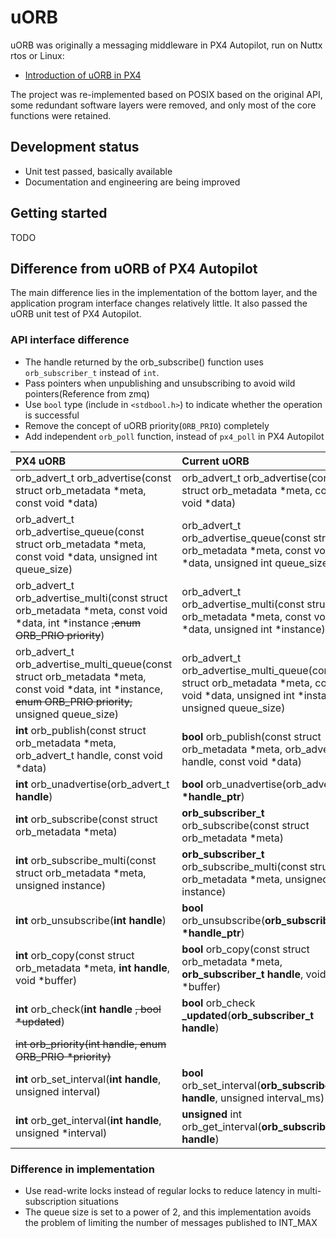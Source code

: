 # uORB

uORB was originally a messaging middleware in PX4 Autopilot, run on Nuttx rtos or Linux:

* [Introduction of uORB in PX4](https://dev.px4.io/master/en/middleware/uorb.html)

The project was re-implemented based on POSIX based on the original API, some redundant software layers were removed, and only most of the core functions were retained.

## Development status

* Unit test passed, basically available
* Documentation and engineering are being improved

## Getting started

TODO

## Difference from uORB of PX4 Autopilot

The main difference lies in the implementation of the bottom layer, and the application program interface changes relatively little. It also passed the uORB unit test of PX4 Autopilot.

### API interface difference

* The handle returned by the orb_subscribe() function uses ``orb_subscriber_t`` instead of ``int``.
* Pass pointers when unpublishing and unsubscribing to avoid wild pointers(Reference from zmq)
* Use ``bool`` type (include in ``<stdbool.h>``) to indicate whether the operation is successful
* Remove the concept of uORB priority(``ORB_PRIO``) completely
* Add independent ``orb_poll`` function, instead of ``px4_poll`` in PX4 Autopilot

| PX4 uORB                                                                                                                                                     | Current uORB                                                                                                                              |
| :----------------------------------------------------------------------------------------------------------------------------------------------------------- | :---------------------------------------------------------------------------------------------------------------------------------------- |
| orb_advert_t orb_advertise(const struct orb_metadata \*meta, const void \*data)                                                                              | orb_advert_t orb_advertise(const struct orb_metadata \*meta, const void \*data)                                                           |
| orb_advert_t orb_advertise_queue(const struct orb_metadata \*meta, const void \*data, unsigned int queue_size)                                               | orb_advert_t orb_advertise_queue(const struct orb_metadata \*meta, const void \*data, unsigned int queue_size)                            |
| orb_advert_t orb_advertise_multi(const struct orb_metadata \*meta, const void \*data, int \*instance ~~,enum ORB_PRIO priority~~)                            | orb_advert_t orb_advertise_multi(const struct orb_metadata \*meta, const void \*data, unsigned int \*instance)                            |
| orb_advert_t orb_advertise_multi_queue(const struct orb_metadata \*meta, const void \*data, int \*instance, ~~enum ORB_PRIO priority,~~ unsigned queue_size) | orb_advert_t orb_advertise_multi_queue(const struct orb_metadata \*meta, const void \*data, unsigned int \*instance, unsigned queue_size) |
| **int** orb_publish(const struct orb_metadata \*meta, orb_advert_t handle, const void \*data)                                                                | **bool** orb_publish(const struct orb_metadata \*meta, orb_advert_t handle, const void \*data)                                            |
| **int** orb_unadvertise(orb_advert_t **handle**)                                                                                                             | **bool** orb_unadvertise(orb_advert_t **\*handle_ptr**)                                                                                   |
| **int** orb_subscribe(const struct orb_metadata \*meta)                                                                                                      | **orb_subscriber_t** orb_subscribe(const struct orb_metadata \*meta)                                                                      |
| **int** orb_subscribe_multi(const struct orb_metadata \*meta, unsigned instance)                                                                             | **orb_subscriber_t** orb_subscribe_multi(const struct orb_metadata *meta, unsigned instance)                                              |
| **int** orb_unsubscribe(**int handle**)                                                                                                                      | **bool** orb_unsubscribe(**orb_subscriber_t \*handle_ptr**)                                                                               |
| **int** orb_copy(const struct orb_metadata \*meta, **int handle**, void \*buffer)                                                                            | **bool** orb_copy(const struct orb_metadata \*meta, **orb_subscriber_t handle**, void \*buffer)                                           |
| **int** orb_check(**int handle** ~~, bool \*updated~~)                                                                                                       | **bool** orb_check **_updated**(**orb_subscriber_t handle**)                                                                              |
| ~~int orb_priority(int handle, enum ORB_PRIO \*priority)~~                                                                                                   |                                                                                                                                           |
| **int** orb_set_interval(**int handle**, unsigned interval)                                                                                                  | **bool** orb_set_interval(**orb_subscriber_t handle**, unsigned interval_ms)                                                              |
| **int** orb_get_interval(**int handle**, unsigned \*interval)                                                                                                | **unsigned** int orb_get_interval(**orb_subscriber_t handle**)                                                                            |

### Difference in implementation

* Use read-write locks instead of regular locks to reduce latency in multi-subscription situations
* The queue size is set to a power of 2, and this implementation avoids the problem of limiting the number of messages published to INT_MAX
